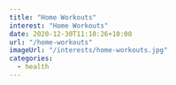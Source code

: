 ```yaml
---
title: "Home Workouts"
interest: "Home Workouts"
date: 2020-12-30T11:10:26+10:00
url: "/home-workouts"
imageUrl: "/interests/home-workouts.jpg"
categories:
  - health
---
```

